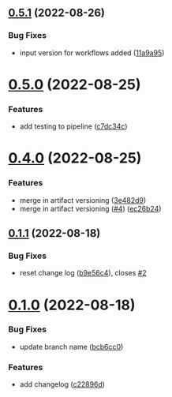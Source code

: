 ## [0.5.1](https://github.com/janek-primary/greetings-ci/compare/v0.5.0...v0.5.1) (2022-08-26)


### Bug Fixes

* input version for workflows added ([11a9a95](https://github.com/janek-primary/greetings-ci/commit/11a9a950b08591241ef349e3bfa7a71ea2118d39))



# [0.5.0](https://github.com/janek-primary/greetings-ci/compare/v0.4.0...v0.5.0) (2022-08-25)


### Features

* add testing to pipeline ([c7dc34c](https://github.com/janek-primary/greetings-ci/commit/c7dc34c6ed943606a821f233eb86782b43114da5))



# [0.4.0](https://github.com/janek-primary/greetings-ci/compare/v0.1.1...v0.4.0) (2022-08-25)


### Features

* merge in artifact versioning ([3e482d9](https://github.com/janek-primary/greetings-ci/commit/3e482d97edadd36c7109b6abf082783a2fba746f))
* merge in artifact versioning ([#4](https://github.com/janek-primary/greetings-ci/issues/4)) ([ec26b24](https://github.com/janek-primary/greetings-ci/commit/ec26b248e5eca189843d0c830aebed4a18d88a7d))



## [0.1.1](https://github.com/janek-primary/greetings-ci/compare/v0.1.0...v0.1.1) (2022-08-18)


### Bug Fixes

* reset change log ([b9e56c4](https://github.com/janek-primary/greetings-ci/commit/b9e56c45fd525a5a95bdc50548d504b938bd3756)), closes [#2](https://github.com/janek-primary/greetings-ci/issues/2)



# [0.1.0](https://github.com/janek-primary/greetings-ci/compare/c22896d587dd169e0d2a1c1d2c389d9db6d9aad7...v0.1.0) (2022-08-18)


### Bug Fixes

* update branch name ([bcb6cc0](https://github.com/janek-primary/greetings-ci/commit/bcb6cc002504a0c9d70ca0039c6c8e7a3e97e16f))


### Features

* add changelog ([c22896d](https://github.com/janek-primary/greetings-ci/commit/c22896d587dd169e0d2a1c1d2c389d9db6d9aad7))



